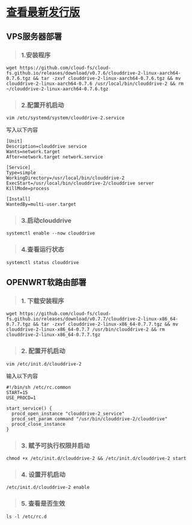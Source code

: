 # [查看最新发行版](https://github.com/cloud-fs/cloud-fs.github.io/releases) 

## VPS服务器部署

> ### 1.安装程序

```
wget https://github.com/cloud-fs/cloud-fs.github.io/releases/download/v0.7.6/clouddrive-2-linux-aarch64-0.7.6.tgz && tar -zxvf clouddrive-2-linux-aarch64-0.7.6.tgz && mv clouddrive-2-linux-aarch64-0.7.6 /usr/local/bin/clouddrive-2 && rm ~/clouddrive-2-linux-aarch64-0.7.6.tgz
```

> ### 2.配置开机启动
```
vim /etc/systemd/system/clouddrive-2.service
```
写入以下内容
```
[Unit]
Description=clouddrive service
Wants=network.target
After=network.target network.service

[Service]
Type=simple
WorkingDirectory=/usr/local/bin/clouddrive-2
ExecStart=/usr/local/bin/clouddrive-2/clouddrive server
KillMode=process

[Install]
WantedBy=multi-user.target
```
> ### 3.启动clouddrive

```
systemctl enable --now clouddrive
```
> ### 4.查看运行状态

```
systemctl status clouddrive
```

## OPENWRT软路由部署

> ### 1. 下载安装程序
```
wget https://github.com/cloud-fs/cloud-fs.github.io/releases/download/v0.7.7/clouddrive-2-linux-x86_64-0.7.7.tgz && tar -zxvf clouddrive-2-linux-x86_64-0.7.7.tgz && mv clouddrive-2-linux-x86_64-0.7.7 /usr/bin/clouddrive-2 && rm clouddrive-2-linux-x86_64-0.7.7.tgz
```
> ### 2. 配置开机启动
```
vim /etc/init.d/clouddrive-2
```
输入以下内容
```
#!/bin/sh /etc/rc.common
START=15
USE_PROCD=1

start_service() {
  procd_open_instance "clouddrive-2_service"
  procd_set_param command "/usr/bin/clouddrive-2/clouddrive"
  procd_close_instance
}
```


> ### 3. 赋予可执行权限并启动
```
chmod +x /etc/init.d/clouddrive-2 && /etc/init.d/clouddrive-2 start
```
> ### 4. 设置开机启动
```
/etc/init.d/clouddrive-2 enable
```
> ### 5. 查看是否生效
```
ls -l /etc/rc.d
```
